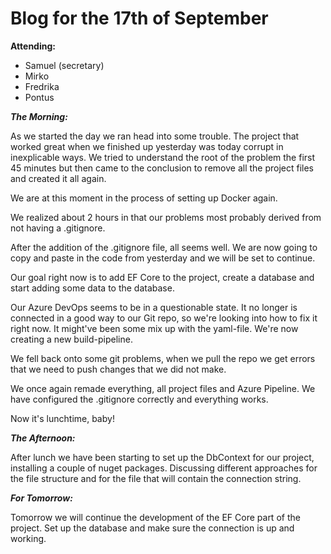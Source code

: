 # Blog for the 17th of September

**Attending:**

- Samuel (secretary)
- Mirko
- Fredrika
- Pontus 
  

***The Morning:***

As we started the day we ran head into some trouble. The project that worked great when we finished up yesterday was today corrupt in inexplicable ways. We tried to understand the root of the problem the first 45 minutes but then came to the conclusion to remove all the project files and created it all again.

We are at this moment in the process of setting up Docker again.

We realized about 2 hours in that our problems most probably derived from not having a .gitignore. 

After the addition of the .gitignore file, all seems well. We are now going to copy and paste in the code from yesterday and we will be set to continue.

Our goal right now is to add EF Core to the project, create a database and start adding some data to the database. 

Our Azure DevOps seems to be in a questionable state. It no longer is connected in a good way to our Git repo, so we're looking into how to fix it right now. It might've been some mix up with the yaml-file. 
We're now creating a new build-pipeline.

We fell back onto some git problems, when we pull the repo we get errors that we need to push changes that we did not make.

We once again remade everything, all project files and Azure Pipeline. We have configured the .gitignore correctly and everything works. 

Now it's lunchtime, baby!

***The Afternoon:***

After lunch we have been starting to set up the DbContext for our project, installing a couple of nuget packages. Discussing different approaches for the file structure and for the file that will contain the connection string. 

***For Tomorrow:***

Tomorrow we will continue the development of the EF Core part of the project. Set up the database and make sure the connection is up and working. 